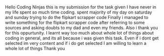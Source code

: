 Hello Coding Ninjas this is my submission for the task given
I have never in my life spent so much time coding. spent majority of my day on saturday and sunday trying to do the flipkart scrapper code
Finally i managed to write something for the flipkart scrapper code after referring to some sources and asking doubts to my dad and even my friends.
Also i thank you for this oppurtunity. I learnt way too much about whole lot of things about coding in general, and its all because i was given this task. Even if i dont get selected im very content and if i do get selected I am willing to learn a whole lot of things
Thank you

